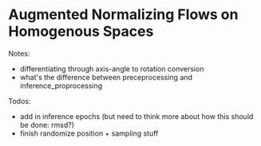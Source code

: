 # Augmented Normalizing Flows on Homogenous Spaces

Notes:
- differentiating through axis-angle to rotation conversion
- what's the difference between preceprocessing and inference_proprocessing

Todos:
- add in inference epochs (but need to think more about how this should be done: rmsd?)
- finish randomize position + sampling stuff
